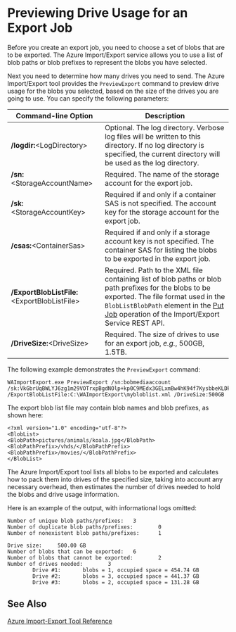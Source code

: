 <properties
    pageTitle="Previewing Drive Usage for an Export Job | Azure"
    description="Learn how to preview the list of blobs you have selected for an export job in the Azure Import-Export Service"
    author="muralikk"
    manager="syadav"
    editor="tysonn"
    services="storage"
    documentationcenter="" />
<tags
    ms.assetid="7707d744-7ec7-4de8-ac9b-93a18608dc9a"
    ms.service="storage"
    ms.workload="storage"
    ms.tgt_pltfrm="na"
    ms.devlang="na"
    ms.topic="article"
    ms.date="01/15/2017"
    wacn.date=""
    ms.author="muralikk" />

# Previewing Drive Usage for an Export Job
Before you create an export job, you need to choose a set of blobs that are to be exported. The Azure Import/Export service allows you to use a list of blob paths or blob prefixes to represent the blobs you have selected.  
  
 Next you need to determine how many drives you need to send. The Azure Import/Export tool provides the `PreviewExport` command to preview drive usage for the blobs you selected, based on the size of the drives you are going to use. You can specify the following parameters:  
  
|Command-line Option|Description|  
|--------------------------|-----------------|  
|**/logdir:**<LogDirectory\>|Optional. The log directory. Verbose log files will be written to this directory. If no log directory is specified, the current directory will be used as the log directory.|  
|**/sn:**<StorageAccountName\>|Required. The name of the storage account for the export job.|  
|**/sk:**<StorageAccountKey\>|Required if and only if a container SAS is not specified. The account key for the storage account for the export job.|  
|**/csas:**<ContainerSas\>|Required if and only if a storage account key is not specified. The container SAS for listing the blobs to be exported in the export job.|  
|**/ExportBlobListFile:**<ExportBlobListFile\>|Required. Path to the XML file containing list of blob paths or blob path prefixes for the blobs to be exported. The file format used in the `BlobListBlobPath` element in the [Put Job](https://docs.microsoft.com/rest/api/storageimportexport/jobs#Jobs_CreateOrUpdate) operation of the Import/Export Service REST API.|  
|**/DriveSize:**<DriveSize\>|Required. The size of drives to use for an export job, *e.g.*, 500GB, 1.5TB.|  
  
The following example demonstrates the `PreviewExport` command:  
  

	WAImportExport.exe PreviewExport /sn:bobmediaaccount /sk:VkGbrUqBWLYJ6zg1m29VOTrxpBgdNOlp+kp0C9MEdx3GELxmBw4hK94f7KysbbeKLDksg7VoN1W/a5UuM2zNgQ== /ExportBlobListFile:C:\WAImportExport\mybloblist.xml /DriveSize:500GB    

  
The export blob list file may contain blob names and blob prefixes, as shown here:  
  

	<?xml version="1.0" encoding="utf-8"?>  
	<BlobList>  
	<BlobPath>pictures/animals/koala.jpg</BlobPath>  
	<BlobPathPrefix>/vhds/</BlobPathPrefix>  
	<BlobPathPrefix>/movies/</BlobPathPrefix>  
	</BlobList>  


The Azure Import/Export tool lists all blobs to be exported and calculates how to pack them into drives of the specified size, taking into account any necessary overhead, then estimates the number of drives needed to hold the blobs and drive usage information.  
  
Here is an example of the output, with informational logs omitted:  
  

	Number of unique blob paths/prefixes:   3  
	Number of duplicate blob paths/prefixes:        0  
	Number of nonexistent blob paths/prefixes:      1  
  
	Drive size:     500.00 GB  
	Number of blobs that can be exported:   6  
	Number of blobs that cannot be exported:        2  
	Number of drives needed:        3  
	        Drive #1:       blobs = 1, occupied space = 454.74 GB  
	        Drive #2:       blobs = 3, occupied space = 441.37 GB  
	        Drive #3:       blobs = 2, occupied space = 131.28 GB    
 
  
## See Also  
[Azure Import-Export Tool Reference](/documentation/articles/storage-import-export-tool-how-to-v1/)